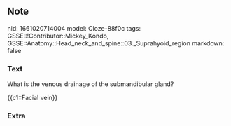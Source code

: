 ## Note
nid: 1661020714004
model: Cloze-88f0c
tags: GSSE::!Contributor::Mickey_Kondo, GSSE::Anatomy::Head_neck_and_spine::03._Suprahyoid_region
markdown: false

### Text
What is the venous drainage of the submandibular gland?
<div>
  {{c1::Facial vein}}
</div>

### Extra

